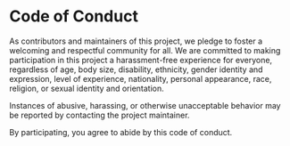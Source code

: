 # Code of Conduct

As contributors and maintainers of this project, we pledge to foster a welcoming and respectful community for all. We are committed to making participation in this project a harassment-free experience for everyone, regardless of age, body size, disability, ethnicity, gender identity and expression, level of experience, nationality, personal appearance, race, religion, or sexual identity and orientation.

Instances of abusive, harassing, or otherwise unacceptable behavior may be reported by contacting the project maintainer.

By participating, you agree to abide by this code of conduct.

